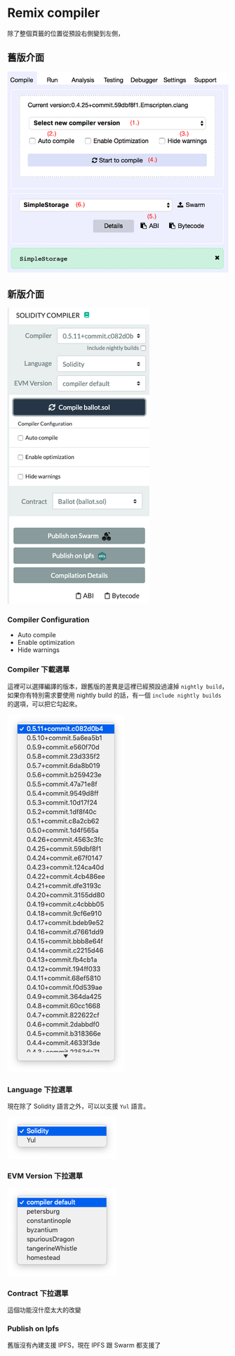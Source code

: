 # Remix compiler

除了整個頁籤的位置從預設右側變到左側，

## 舊版介面

![](https://raw.githubusercontent.com/alincode/30-days-smart-contract/master/assets/09/remix_compile_tab.png)

## 新版介面

![](https://raw.githubusercontent.com/alincode/blockchain-30days-2019/master/assets/remix-compiler2.png)

### Compiler Configuration

- Auto compile
- Enable optimization
- Hide warnings

### Compiler 下載選單

這裡可以選擇編譯的版本，跟舊版的差異是這裡已經預設過濾掉 `nightly build`，如果你有特別需求要使用 nightly build 的話，有一個 `include nightly builds` 的選項，可以把它勾起來。

![](https://raw.githubusercontent.com/alincode/blockchain-30days-2019/master/assets/compiler-option-itme.png)

### Language 下拉選單

現在除了 Solidity 語言之外，可以以支援 `Yul` 語言。

![](https://raw.githubusercontent.com/alincode/blockchain-30days-2019/master/assets/language-option-itme.png)

### EVM Version 下拉選單

![](https://raw.githubusercontent.com/alincode/blockchain-30days-2019/master/assets/evm-version-option-itme.png)

### Contract 下拉選單

這個功能沒什麼太大的改變

### Publish on Ipfs

舊版沒有內建支援 IPFS，現在 IPFS 跟 Swarm 都支援了
